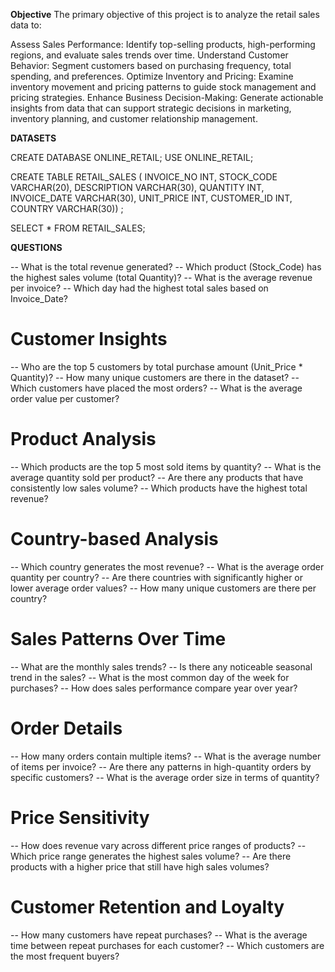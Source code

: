 **Objective**
The primary objective of this project is to analyze the retail sales data to:

Assess Sales Performance: Identify top-selling products, high-performing regions, and evaluate sales trends over time.
Understand Customer Behavior: Segment customers based on purchasing frequency, total spending, and preferences.
Optimize Inventory and Pricing: Examine inventory movement and pricing patterns to guide stock management and pricing strategies.
Enhance Business Decision-Making: Generate actionable insights from data that can support strategic decisions in marketing, inventory planning, and customer relationship management.

**DATASETS** 

CREATE DATABASE ONLINE_RETAIL;
USE ONLINE_RETAIL;

CREATE TABLE RETAIL_SALES
(
INVOICE_NO INT,
STOCK_CODE VARCHAR(20), 
DESCRIPTION VARCHAR(30), 
QUANTITY INT, 
INVOICE_DATE VARCHAR(30), 
UNIT_PRICE INT, 
CUSTOMER_ID INT, 
COUNTRY VARCHAR(30)) ;

SELECT * FROM RETAIL_SALES;

**QUESTIONS** 

-- What is the total revenue generated?
-- Which product (Stock_Code) has the highest sales volume (total Quantity)?
-- What is the average revenue per invoice?
-- Which day had the highest total sales based on Invoice_Date?
#  Customer Insights

-- Who are the top 5 customers by total purchase amount (Unit_Price * Quantity)?
-- How many unique customers are there in the dataset?
-- Which customers have placed the most orders?
-- What is the average order value per customer?
# Product Analysis

-- Which products are the top 5 most sold items by quantity?
-- What is the average quantity sold per product?
-- Are there any products that have consistently low sales volume?
-- Which products have the highest total revenue?
# Country-based Analysis

-- Which country generates the most revenue?
-- What is the average order quantity per country?
-- Are there countries with significantly higher or lower average order values?
-- How many unique customers are there per country?
# Sales Patterns Over Time

-- What are the monthly sales trends?
-- Is there any noticeable seasonal trend in the sales?
-- What is the most common day of the week for purchases?
-- How does sales performance compare year over year?
# Order Details

-- How many orders contain multiple items?
-- What is the average number of items per invoice?
-- Are there any patterns in high-quantity orders by specific customers?
-- What is the average order size in terms of quantity?
# Price Sensitivity

-- How does revenue vary across different price ranges of products?
-- Which price range generates the highest sales volume?
-- Are there products with a higher price that still have high sales volumes?
# Customer Retention and Loyalty

-- How many customers have repeat purchases?
-- What is the average time between repeat purchases for each customer?
-- Which customers are the most frequent buyers?

